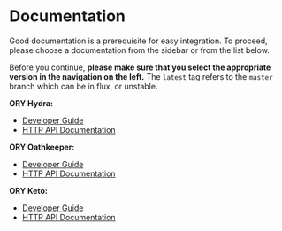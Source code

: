 # Documentation

Good documentation is a prerequisite for easy integration. To proceed, please choose a documentation from the sidebar
or from the list below.

Before you continue, **please make sure that you select the appropriate version in the navigation on the left.** The
`latest` tag refers to the `master` branch which can be in flux, or unstable.

**ORY Hydra:**

* [Developer Guide](./1-hydra)
* [HTTP API Documentation](../api/hydra)

**ORY Oathkeeper:**

* [Developer Guide](./2-oathkeeper)
* [HTTP API Documentation](../api/oathkeeper)

**ORY Keto:**

* [Developer Guide](./2-keto)
* [HTTP API Documentation](../api/keto)
